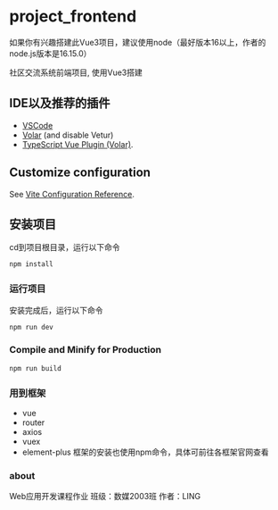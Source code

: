 # project_frontend

如果你有兴趣搭建此Vue3项目，建议使用node（最好版本16以上，作者的node.js版本是16.15.0）

社区交流系统前端项目, 使用Vue3搭建

## IDE以及推荐的插件

- [VSCode](https://code.visualstudio.com/) 
- [Volar](https://marketplace.visualstudio.com/items?itemName=Vue.volar) (and disable Vetur) 
- [TypeScript Vue Plugin (Volar)](https://marketplace.visualstudio.com/items?itemName=Vue.vscode-typescript-vue-plugin).

## Customize configuration

See [Vite Configuration Reference](https://vitejs.dev/config/).

## 安装项目
cd到项目根目录，运行以下命令

```sh
npm install
```

### 运行项目
安装完成后，运行以下命令

```sh
npm run dev
```

### Compile and Minify for Production

```sh
npm run build
```

### 用到框架
- vue
- router
- axios
- vuex
- element-plus
框架的安装也使用npm命令，具体可前往各框架官网查看

### about

Web应用开发课程作业
班级：数媒2003班
作者：LING